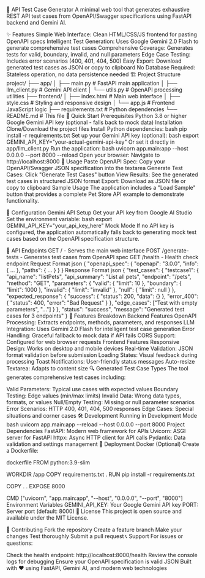🚀 API Test Case Generator
A minimal web tool that generates exhaustive REST API test cases from OpenAPI/Swagger specifications using FastAPI backend and Gemini AI.

✨ Features
Simple Web Interface: Clean HTML/CSS/JS frontend for pasting OpenAPI specs
Intelligent Test Generation: Uses Google Gemini 2.0 Flash to generate comprehensive test cases
Comprehensive Coverage: Generates tests for valid, boundary, invalid, and null parameters
Edge Case Testing: Includes error scenarios (400, 401, 404, 500)
Easy Export: Download generated test cases as JSON or copy to clipboard
No Database Required: Stateless operation, no data persistence needed
🏗️ Project Structure
project/
├── app/
│   ├── main.py           # FastAPI main application
│   ├── llm_client.py     # Gemini API client
│   └── utils.py          # OpenAPI processing utilities
├── frontend/
│   ├── index.html        # Main web interface
│   ├── style.css         # Styling and responsive design
│   └── app.js           # Frontend JavaScript logic
├── requirements.txt      # Python dependencies
└── README.md            # This file
🚀 Quick Start
Prerequisites
Python 3.8 or higher
Google Gemini API key (optional - falls back to mock data)
Installation
Clone/Download the project files
Install Python dependencies:
bash
pip install -r requirements.txt
Set up your Gemini API key (optional):
bash
export GEMINI_API_KEY="your-actual-gemini-api-key"
Or set it directly in app/llm_client.py
Run the application:
bash
uvicorn app.main:app --host 0.0.0.0 --port 8000 --reload
Open your browser: Navigate to http://localhost:8000
📖 Usage
Paste OpenAPI Spec: Copy your OpenAPI/Swagger JSON specification into the textarea
Generate Test Cases: Click "Generate Test Cases" button
View Results: See the generated test cases in structured JSON format
Export: Download as JSON file or copy to clipboard
Sample Usage
The application includes a "Load Sample" button that provides a complete Pet Store API example to demonstrate functionality.

🔧 Configuration
Gemini API Setup
Get your API key from Google AI Studio
Set the environment variable:
bash
export GEMINI_API_KEY="your_api_key_here"
Mock Mode
If no API key is configured, the application automatically falls back to generating mock test cases based on the OpenAPI specification structure.

📝 API Endpoints
GET / - Serves the main web interface
POST /generate-tests - Generates test cases from OpenAPI spec
GET /health - Health check endpoint
Request Format
json
{
  "openapi_spec": {
    "openapi": "3.0.0",
    "info": { ... },
    "paths": { ... }
  }
}
Response Format
json
{
  "test_cases": {
    "testcase1": {
      "api_name": "listPets",
      "api_summary": "List all pets",
      "endpoint": "/pets",
      "method": "GET",
      "parameters": {
        "valid": { "limit": 10 },
        "boundary": { "limit": 1000 },
        "invalid": { "limit": "invalid" },
        "null": { "limit": null }
      },
      "expected_response": {
        "success": { "status": 200, "data": {} },
        "error_400": { "status": 400, "error": "Bad Request" }
      },
      "edge_cases": ["Test with empty parameters", "..."]
    }
  },
  "status": "success",
  "message": "Generated test cases for 3 endpoints"
}
🎨 Features Breakdown
Backend Features
OpenAPI Processing: Extracts endpoints, methods, parameters, and responses
LLM Integration: Uses Gemini 2.0 Flash for intelligent test case generation
Error Handling: Graceful fallback to mock data if API fails
CORS Support: Configured for web browser requests
Frontend Features
Responsive Design: Works on desktop and mobile devices
Real-time Validation: JSON format validation before submission
Loading States: Visual feedback during processing
Toast Notifications: User-friendly status messages
Auto-resize Textarea: Adapts to content size
🔍 Generated Test Case Types
The tool generates comprehensive test cases including:

Valid Parameters: Typical use cases with expected values
Boundary Testing: Edge values (min/max limits)
Invalid Data: Wrong data types, formats, or values
Null/Empty Testing: Missing or null parameter scenarios
Error Scenarios: HTTP 400, 401, 404, 500 responses
Edge Cases: Special situations and corner cases
🛠️ Development
Running in Development Mode
bash
uvicorn app.main:app --reload --host 0.0.0.0 --port 8000
Project Dependencies
FastAPI: Modern web framework for APIs
Uvicorn: ASGI server for FastAPI
httpx: Async HTTP client for API calls
Pydantic: Data validation and settings management
🚀 Deployment
Docker (Optional)
Create a Dockerfile:

dockerfile
FROM python:3.9-slim

WORKDIR /app
COPY requirements.txt .
RUN pip install -r requirements.txt

COPY . .
EXPOSE 8000

CMD ["uvicorn", "app.main:app", "--host", "0.0.0.0", "--port", "8000"]
Environment Variables
GEMINI_API_KEY: Your Google Gemini API key
PORT: Server port (default: 8000)
📄 License
This project is open source and available under the MIT License.

🤝 Contributing
Fork the repository
Create a feature branch
Make your changes
Test thoroughly
Submit a pull request
📞 Support
For issues or questions:

Check the health endpoint: http://localhost:8000/health
Review the console logs for debugging
Ensure your OpenAPI specification is valid JSON
Built with ❤️ using FastAPI, Gemini AI, and modern web technologies


